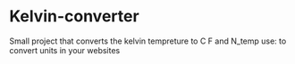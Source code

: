 # Kelvin-converter
Small project that converts the kelvin tempreture to C F and N_temp
use: to convert units in your websites
